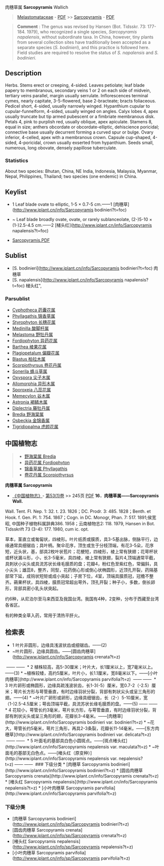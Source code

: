 肉穗草属 **Sarcopyramis** Wallich

> [Melastomataceae](http://www.iplant.cn/info/Melastomataceae?t=foc) - [PDF](http://www.iplant.cn/foc/pdf/Melastomataceae.pdf) >> [Sarcopyramis](http://www.iplant.cn/info/Sarcopyramis?t=foc) - [PDF](http://www.iplant.cn/foc/pdf/Sarcopyramis.pdf)

> **Comment** : 
> The genus was revised by Hansen (Bot. Tidsskr. 73: 177-184. 1979), who recognized a single species, *Sarcopyramis napalensis*, without subordinate taxa. In China, however, tiny plants from several collection sites have traditionally been accepted as a separate species (*S. bodinieri*), and this practice is followed here. Field studies are required to resolve the status of *S. napalensis* and *S. bodinieri*.

## Description

Herbs. Stems erect or creeping, 4-sided. Leaves petiolate; leaf blade papery to membranous, secondary veins 1 or 2 on each side of midvein, tertiary veins parallel, margin usually serrulate. Inflorescences terminal cymes, nearly capitate, 3-5-flowered, base 2-bracteate; bracts foliaceous. Pedicel short, 4-sided, usually narrowly winged. Hypanthium cupular to cupular-funnelform, 4-sided, usually winged on angles. Calyx lobes 4, apex usually truncate but tip armed pubescent or a fimbriate membranous disk. Petals 4, pink to purplish red, usually oblique, apex apiculate. Stamens 8, equal in size; anthers obcordate or obcordate-elliptic, dehiscience poricidal; connective base usually decurrent forming a curved spur or bulge. Ovary inferior, 4-celled, apex with a membranous crown. Capsule cup-shaped, 4-sided, 4-poricidal, crown usually exserted from hypanthium. Seeds small, numerous, long obovate, densely papillose tuberculate.

### Statistics
About two species: Bhutan, China, NE India, Indonesia, Malaysia, Myanmar, Nepal, Philippines, Thailand; two species (one endemic) in China.

## Keylist
* 1 Leaf blade ovate to elliptic, 1-5 × 0.7-5 cm.——1 [肉穗草](http://www.iplant.cn/info/Sarcopyramis bodinieri?t=foc)
* ~ Leaf blade broadly ovate, ovate, or rarely sublanceolate, (2-)5-10 × (1-)2.5-4.5 cm.——2 [槠头红](http://www.iplant.cn/info/Sarcopyramis napalensis?t=foc)

* [Sarcopyramis.PDF](http://www.iplant.cn/foc/pdf/Sarcopyramis.pdf)

## Sublist

* [S.  bodinieri](http://www.iplant.cn/info/Sarcopyramis bodinieri?t=foc)
 肉穗草
* [S.  napalensis](http://www.iplant.cn/info/Sarcopyramis napalensis?t=foc) 槠头红",

### Parsublist

* [Cyphotheca  药囊花属](http://www.iplant.cn/info/Cyphotheca?t=foc)
* [Phyllagathis  锦香草属](http://www.iplant.cn/info/Phyllagathis?t=foc)
* [Styrophyton  长穗花属](http://www.iplant.cn/info/Styrophyton?t=foc)
* [Medinilla  酸脚杆属](http://www.iplant.cn/info/Medinilla?t=foc)
* [Melastoma  野牡丹属](http://www.iplant.cn/info/Melastoma?t=foc)
* [Fordiophyton  异药花属](http://www.iplant.cn/info/Fordiophyton?t=foc)
* [Barthea  棱果花属](http://www.iplant.cn/info/Barthea?t=foc)
* [Plagiopetalum  偏瓣花属](http://www.iplant.cn/info/Plagiopetalum?t=foc)
* [Blastus  柏拉木属](http://www.iplant.cn/info/Blastus?t=foc)
* [Scorpiothyrsus  卷花丹属](http://www.iplant.cn/info/Scorpiothyrsus?t=foc)
* [Sonerila  蜂斗草属](http://www.iplant.cn/info/Sonerila?t=foc)
* [Oxyspora  尖子木属](http://www.iplant.cn/info/Oxyspora?t=foc)
* [Allomorphia  异形木属](http://www.iplant.cn/info/Allomorphia?t=foc)
* [Sporoxeia  八蕊花属](http://www.iplant.cn/info/Sporoxeia?t=foc)
* [Memecylon  谷木属](http://www.iplant.cn/info/Memecylon?t=foc)
* [Astronia  褐鳞木属](http://www.iplant.cn/info/Astronia?t=foc)
* [Diplectria  藤牡丹属](http://www.iplant.cn/info/Diplectria?t=foc)
* [Bredia  野海棠属](http://www.iplant.cn/info/Bredia?t=foc)
* [Osbeckia  金锦香属](http://www.iplant.cn/info/Osbeckia?t=foc)
* [Tigridiopalma  虎颜花属](http://www.iplant.cn/info/Tigridiopalma?t=foc)

## 中国植物志

> * [野海棠属  Bredia](Bredia-野海棠属.md)
> * [异药花属  Fordiophyton](http://www.iplant.cn/info/Fordiophyton?t=z)
> * [锦香草属  Phyllagathis](http://www.iplant.cn/info/Phyllagathis?t=z)
> * [卷花丹属  Scorpiothyrsus](http://www.iplant.cn/info/Scorpiothyrsus?t=z)

**肉穗草属 Sarcopyramis**

* [《中国植物志》](http://www.iplant.cn/frps)- [第53(1)卷](http://www.iplant.cn/frps/vol/53(1)) >> 245页 [PDF](http://www.iplant.cn/frps/pdf/53(1)/245y.pdf)
**16．肉穗草属——Sarcopyramis Wall.**

Wall. Tent. Fl. Nep. 1: 32. t. 23. 1826；DC. Prodr. 3: 485. 1828；Benth. et Hook. f. Gen. Pl. 1: 754. 1867；Cogn. in DC. Monogr, Phan. 7: 517. 1891;侯宽昭, 中国种子植物科属辞典386. 1958；云南植物志2: 118. 1979, Hansen in Bot. Tidsskrift 73 (3-4): 177. 1980, cum ic. opt.

草本，茎直立或匍匐状，四棱形。叶片纸质或膜质，具3-5基出脉，侧脉平行，边缘通常具细锯齿；具叶柄。聚伞花序，顶生或生于分枝顶端，有花3-5朵，花序短，近头状，基，部具2枚叶状苞片；花梗短，四棱形，棱上常有狭翅；花萼杯状或杯状漏斗形，小，长3-5毫米，具四棱，棱上常有狭翅，裂片4,顶端通常平截，具刺状小尖头或具流苏状长缘毛膜质的盘；花瓣4，粉红色至紫红色，常偏斜，具小尖头；雄蕊8，整齐，同型，花药倒心形或倒心状椭圆形，近顶孔开裂，药隔基部常下延，成钩状短矩或成小突起；子房下位，4室，顶端具膜质冠，冠檐不整齐。蒴果杯状，具四棱，膜质冠常超出萼外，顶孔开裂；种子小，多数，倒长卵形，背部具密小乳头状突起。

约6种，从尼泊尔至马来西亚及我国台湾。我国有4种，2变种，分布于西藏至台湾各省区。

有的种类全草入药，常用于清热平肝火。

## 检索表
* 1 叶片非圆形，边缘具浅波状齿或细锯齿。——(2)
* ~叶片圆形，边缘具圆齿。——[圆齿肉穗草](http://www.iplant.cn/info/Sarcopyramis crenata?t=z)
</td></tr><tr><td>&nbsp;——&nbsp;——&nbsp;</td></tr>
* 2 植株较高，高5-30厘米；叶片大，长1厘米以上，宽7毫米以上。——(3)
* ~植株较矮，高约5厘米，叶片小，长1.1厘米，宽8毫米以下。——[小叶肉穗草](http://www.iplant.cn/info/Sarcopyramis parvifolia?t=z)
</td></tr><tr><td>&nbsp;——&nbsp;——&nbsp;</td></tr>
* 3 叶片卵形或椭圆形，边缘具疏浅波状齿，长1-3(-5）厘米，宽0.7-2（-2.5）厘米；萼片长方形与萼管垂直，有时边缘羽状分裂，背部有刺状尖头或呈三角形的翅。——(4)
* ~叶片广卵形或卵形，边缘具细锯齿，长（2-）5-10厘米，宽（1-)2.5-4.5厘米；萼齿顶端平截，具流苏状长缘毛膜质的盘。——(5)</td></tr><tr><td>&nbsp;——&nbsp;——&nbsp;</td></tr>
* 4 花较小，萼管长约3毫米，萼片长方形，与萼管垂直，有时边缘羽状分裂，背部有刺状尖头或呈三角形的翅，花瓣长3-4毫米。——[肉穗草](http://www.iplant.cn/info/Sarcopyramis bodinieri var. bodinieri?t=z)
* ~花大，萼管长约5毫米，萼片三角形，再具2-3条裂，花瓣长11-14毫米。——[东方肉穗草](http://www.iplant.cn/info/Sarcopyramis bodinieri var. delicata?t=z)
</td></tr><tr><td>&nbsp;——&nbsp;——&nbsp;</td></tr>
* 5 叶面毛的基部具白色小圆斑点。——[斑点楮头红](http://www.iplant.cn/info/Sarcopyramis nepalensis var. maculata?t=z)
* ~叶面毛的基部无白色点。——[楮头红（原变种）](http://www.iplant.cn/info/Sarcopyramis nepalensis var. nepalensis?t=z)</td></tr><tr><td>&nbsp;——&nbsp;——&nbsp;</td></tr>
### 下级分类
* [肉穗草  Sarcopyramis bodinieri](http://www.iplant.cn/info/Sarcopyramis bodinieri?t=z)
* [圆齿肉穗草  Sarcopyramis crenata](http://www.iplant.cn/info/Sarcopyramis crenata?t=z)
* [楮头红  Sarcopyramis nepalensis](http://www.iplant.cn/info/Sarcopyramis nepalensis?t=z)
* [小叶肉穗草  Sarcopyramis parvifolia](http://www.iplant.cn/info/Sarcopyramis parvifolia?t=z)

### 下级分类
* [肉穗草  Sarcopyramis bodinieri](http://www.iplant.cn/info/sp/Sarcopyramis bodinieri?t=z)
* [圆齿肉穗草  Sarcopyramis crenata](http://www.iplant.cn/info/sp/Sarcopyramis crenata?t=z)
* [楮头红  Sarcopyramis nepalensis](http://www.iplant.cn/info/sp/Sarcopyramis nepalensis?t=z)
* [小叶肉穗草  Sarcopyramis parvifolia](http://www.iplant.cn/info/sp/Sarcopyramis parvifolia?t=z)
